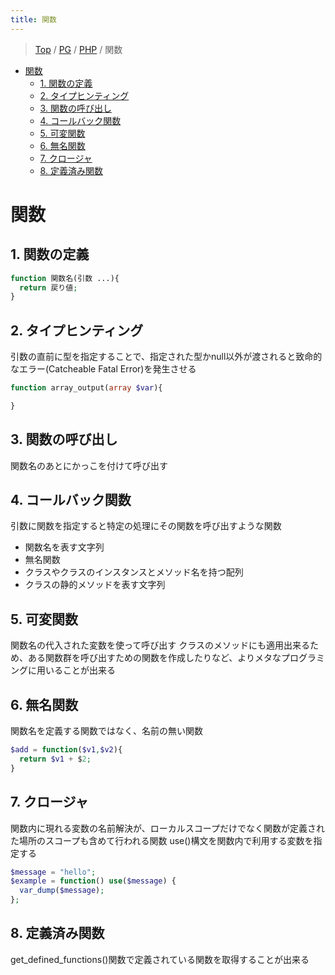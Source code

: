 ```yaml
---
title: 関数
---
```


> [Top](https://tanish-kr.github.io/study-wiki) / [PG](https://tanish-kr.github.io/study-wiki/PG) / [PHP](https://tanish-kr.github.io/study-wiki/PG/PHP) / 関数

<!-- TOC -->

- [関数](#関数)
  - [1. 関数の定義](#1-関数の定義)
  - [2. タイプヒンティング](#2-タイプヒンティング)
  - [3. 関数の呼び出し](#3-関数の呼び出し)
  - [4. コールバック関数](#4-コールバック関数)
  - [5. 可変関数](#5-可変関数)
  - [6. 無名関数](#6-無名関数)
  - [7. クロージャ](#7-クロージャ)
  - [8. 定義済み関数](#8-定義済み関数)

<!-- /TOC -->

# 関数

## 1. 関数の定義

```php
function 関数名(引数 ...){
  return 戻り値;
}
```

## 2. タイプヒンティング

引数の直前に型を指定することで、指定された型かnull以外が渡されると致命的なエラー(Catcheable Fatal Error)を発生させる

```php
function array_output(array $var){

}
```

## 3. 関数の呼び出し

関数名のあとにかっこを付けて呼び出す

## 4. コールバック関数

引数に関数を指定すると特定の処理にその関数を呼び出すような関数

- 関数名を表す文字列
- 無名関数
- クラスやクラスのインスタンスとメソッド名を持つ配列
- クラスの静的メソッドを表す文字列

## 5. 可変関数

関数名の代入された変数を使って呼び出す
クラスのメソッドにも適用出来るため、ある関数群を呼び出すための関数を作成したりなど、よりメタなプログラミングに用いることが出来る

## 6. 無名関数

関数名を定義する関数ではなく、名前の無い関数

```php
$add = function($v1,$v2){
  return $v1 + $2;
}
```

## 7. クロージャ

関数内に現れる変数の名前解決が、ローカルスコープだけでなく関数が定義された場所のスコープも含めて行われる関数
use()構文を関数内で利用する変数を指定する

```php
$message = "hello";
$example = function() use($message) {
  var_dump($message);
};
```


## 8. 定義済み関数

get_defined_functions()関数で定義されている関数を取得することが出来る
